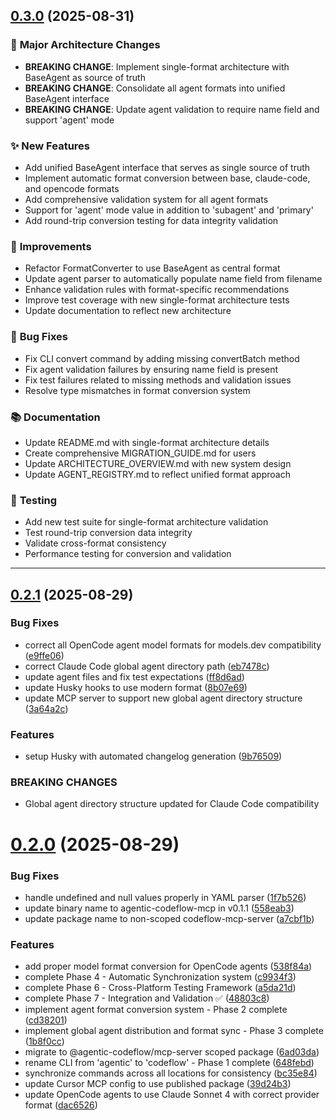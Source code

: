 ## [0.3.0](https://github.com/ferg-cod3s/codeflow/compare/v0.2.1...v0.3.0) (2025-08-31)

### 🎯 **Major Architecture Changes**

* **BREAKING CHANGE**: Implement single-format architecture with BaseAgent as source of truth
* **BREAKING CHANGE**: Consolidate all agent formats into unified BaseAgent interface
* **BREAKING CHANGE**: Update agent validation to require name field and support 'agent' mode

### ✨ **New Features**

* Add unified BaseAgent interface that serves as single source of truth
* Implement automatic format conversion between base, claude-code, and opencode formats
* Add comprehensive validation system for all agent formats
* Support for 'agent' mode value in addition to 'subagent' and 'primary'
* Add round-trip conversion testing for data integrity validation

### 🔧 **Improvements**

* Refactor FormatConverter to use BaseAgent as central format
* Update agent parser to automatically populate name field from filename
* Enhance validation rules with format-specific recommendations
* Improve test coverage with new single-format architecture tests
* Update documentation to reflect new architecture

### 🐛 **Bug Fixes**

* Fix CLI convert command by adding missing convertBatch method
* Fix agent validation failures by ensuring name field is present
* Fix test failures related to missing methods and validation issues
* Resolve type mismatches in format conversion system

### 📚 **Documentation**

* Update README.md with single-format architecture details
* Create comprehensive MIGRATION_GUIDE.md for users
* Update ARCHITECTURE_OVERVIEW.md with new system design
* Update AGENT_REGISTRY.md to reflect unified format approach

### 🧪 **Testing**

* Add new test suite for single-format architecture validation
* Test round-trip conversion data integrity
* Validate cross-format consistency
* Performance testing for conversion and validation

---

## [0.2.1](https://github.com/ferg-cod3s/codeflow/compare/v0.2.0...v0.2.1) (2025-08-29)


### Bug Fixes

* correct all OpenCode agent model formats for models.dev compatibility ([e9ffe06](https://github.com/ferg-cod3s/codeflow/commit/e9ffe0656c288b779491715282f111c378b22ce8))
* correct Claude Code global agent directory path ([eb7478c](https://github.com/ferg-cod3s/codeflow/commit/eb7478cfe90cac2c0d21fabbb0da960e40a1a5c1))
* update agent files and fix test expectations ([ff8d6ad](https://github.com/ferg-cod3s/codeflow/commit/ff8d6ad83926d3602473bc8c8c6378413d939ad6))
* update Husky hooks to use modern format ([8b07e69](https://github.com/ferg-cod3s/codeflow/commit/8b07e69d0a2a690b0b21b6e97157d190c0999947))
* update MCP server to support new global agent directory structure ([3a64a2c](https://github.com/ferg-cod3s/codeflow/commit/3a64a2c7594a4124fd65e47de09cced770e8171a))


### Features

* setup Husky with automated changelog generation ([9b76509](https://github.com/ferg-cod3s/codeflow/commit/9b76509168955ccf1e84dbd74e5481718b3a2664))


### BREAKING CHANGES

* Global agent directory structure updated for Claude Code compatibility



# [0.2.0](https://github.com/ferg-cod3s/codeflow/compare/a7cbf1b46124ab6ae508b217e965a6b6f91f63e8...v0.2.0) (2025-08-29)


### Bug Fixes

* handle undefined and null values properly in YAML parser ([1f7b526](https://github.com/ferg-cod3s/codeflow/commit/1f7b52672d8832eb2a55fbce450837647f7c39ca))
* update binary name to agentic-codeflow-mcp in v0.1.1 ([558eab3](https://github.com/ferg-cod3s/codeflow/commit/558eab3e6443128e17e710088dc33c1c88f934d2))
* update package name to non-scoped codeflow-mcp-server ([a7cbf1b](https://github.com/ferg-cod3s/codeflow/commit/a7cbf1b46124ab6ae508b217e965a6b6f91f63e8))


### Features

* add proper model format conversion for OpenCode agents ([538f84a](https://github.com/ferg-cod3s/codeflow/commit/538f84ac6ddab9742c877d8b30f2c2cbcc0c6de8))
* complete Phase 4 - Automatic Synchronization system ([c9934f3](https://github.com/ferg-cod3s/codeflow/commit/c9934f36e624616ce8ea66214ecae49f353f4e01))
* complete Phase 6 - Cross-Platform Testing Framework ([a5da21d](https://github.com/ferg-cod3s/codeflow/commit/a5da21d21267682579560f1cf32b527e53a3fc12))
* complete Phase 7 - Integration and Validation ✅ ([48803c8](https://github.com/ferg-cod3s/codeflow/commit/48803c8c703f294e7521c4dad7ee79c71860ba3a))
* implement agent format conversion system - Phase 2 complete ([cd38201](https://github.com/ferg-cod3s/codeflow/commit/cd382019e63ef3f0f899b7b7643a6954795b676b))
* implement global agent distribution and format sync - Phase 3 complete ([1b8f0cc](https://github.com/ferg-cod3s/codeflow/commit/1b8f0cc968578bd76d953c72a1886cec9ffa2d69))
* migrate to @agentic-codeflow/mcp-server scoped package ([6ad03da](https://github.com/ferg-cod3s/codeflow/commit/6ad03daf1cc0f3a7f09c578c0b73d67ff6fce1b1))
* rename CLI from 'agentic' to 'codeflow' - Phase 1 complete ([648febd](https://github.com/ferg-cod3s/codeflow/commit/648febd5687879379d061f25bac6bffe20192250))
* synchronize commands across all locations for consistency ([bc35e84](https://github.com/ferg-cod3s/codeflow/commit/bc35e840d6616bd403346f4101ac168134ab4801))
* update Cursor MCP config to use published package ([39d24b3](https://github.com/ferg-cod3s/codeflow/commit/39d24b3dda1a6a7475374a7dea3ffc320179d849))
* update OpenCode agents to use Claude Sonnet 4 with correct provider format ([dac6526](https://github.com/ferg-cod3s/codeflow/commit/dac65262b724e64e33deda1907c8d14c3fb4ddad))



